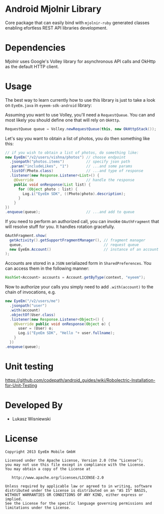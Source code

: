 Android Mjolnir Library
=================

Core package that can easily bind with `mjolnir-ruby` generated classes enabling efortless REST API libraries development.

Dependencies
============

Mjolnir uses Google's Volley library for asynchronous API calls and OkHttp as the default HTTP client.

Usage
============
The best way to learn currently how to use this library is just to take a look on `EyeEm.java` in `eyeem-sdk-android` library:

Assuming you want to use Volley, you'll need a `RequestQueue`. You can and most likely you should define one that will rely on `OkHttp`.

``` java
RequestQueue queue = Volley.newRequestQueue(this, new OkHttpStack());
```

Let's say you want to obtain a list of photos, you do then something like this:

```java
// if you wish to obtain a list of photos, do something like:
new EyeEm("/v2/users/vishna/photos") // choose endpoint
  .jsonpath("photos.items")          // specify json path
  .param("includeLikes", "1")        // ...and some params
  .listOf(Photo.class)               // ...and type of response
  .listener(new Response.Listener<List>() {
    @Override                        // handle the response
    public void onResponse(List list) {
      for (Object photo : list) {
        Log.i("EyeEm SDK", ((Photo)photo).description);
      }
    }
})
.enqueue(queue);                     // ...and add to queue

```

If you need to perform an authorized call, you can invoke `OAuthFragment` that will resolve stuff for you. It handles rotation gracefully.

```java
OAuthFragment.show(
  getActivity().getSupportFragmentManager(), // fragment manager
  queue,                                     // request queue
  new EyeEm.Account()                        // instance of an account
);
```

Accounts are stored in a `JSON` serialiazed form in `SharedPreferences`. You can access them in the following manner:

```java
HashSet<Account> accounts = Account.getByType(context, "eyeem");
```

Now to authorize your calls you simply need to add `.with(account)` to the chain of invocations, e.g.

```java
new EyeEm("/v2/users/me")
  .jsonpath("user")
  .with(account)
  .objectOf(User.class)
  .listener(new Response.Listener<Object>() {
    @Override public void onResponse(Object o) {
      user = (User) o;
      Log.i("EyeEm SDK", "Hello "+ user.fullname);
    }
  })
.enqueue(queue);
```

Unit testing
============
https://github.com/codepath/android_guides/wiki/Robolectric-Installation-for-Unit-Testing

Developed By
============

* Lukasz Wisniewski

License
=======

    Copyright 2013 EyeEm Mobile GmbH

    Licensed under the Apache License, Version 2.0 (the "License");
    you may not use this file except in compliance with the License.
    You may obtain a copy of the License at

       http://www.apache.org/licenses/LICENSE-2.0

    Unless required by applicable law or agreed to in writing, software
    distributed under the License is distributed on an "AS IS" BASIS,
    WITHOUT WARRANTIES OR CONDITIONS OF ANY KIND, either express or implied.
    See the License for the specific language governing permissions and
    limitations under the License.